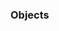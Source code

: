 <link rel="stylesheet" href="{{baseUrl}}/css/textbook.css">

<div class="website-content">

### Objects

<div id="main">

<include src="./basics/topicPanel.md" />
<include src="./abstraction/topicPanel.md" />
<include src="./encapsulation/topicPanel.md" />

</div>
</div>
